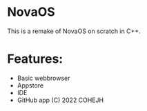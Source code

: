 # NovaOS
This is a remake of NovaOS on scratch in C++.
# Features:
- Basic webbrowser
- Appstore
- IDE
- GitHub app
(C) 2022 COHEJH
